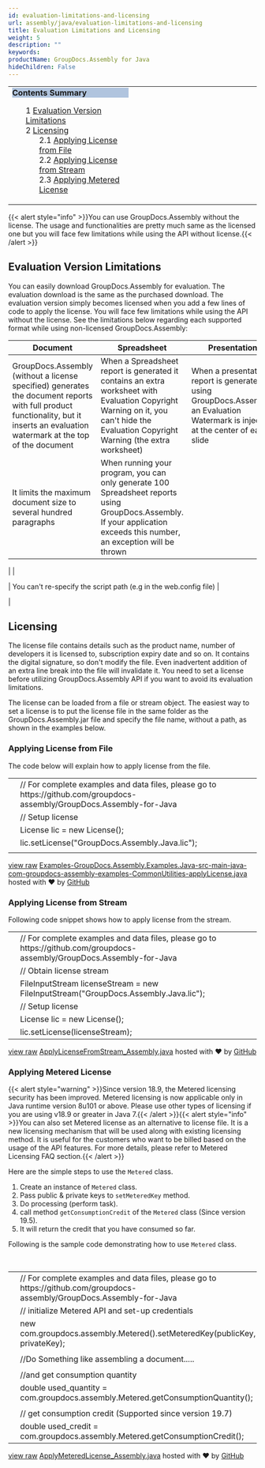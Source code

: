 ```yaml
---
id: evaluation-limitations-and-licensing
url: assembly/java/evaluation-limitations-and-licensing
title: Evaluation Limitations and Licensing
weight: 5
description: ""
keywords: 
productName: GroupDocs.Assembly for Java
hideChildren: False
---
```

<table class="sectionMacro" border="0" cellpadding="5" cellspacing="0" width="100%"><tbody><tr><td valign="top" width="50%"><div class="panel" style="border-top-width: 1px; border-right-width: 1px; border-bottom-width: 1px; border-left-width: 1px;"><div class="panelHeader" style="border-bottom-width: 1px; background-color: rgb(176, 196, 222);"><b>Contents Summary</b></div><div class="panelContent"><style type="text/css">div.rbtoc1590607143946 { padding-top: 0px; padding-right: 0px; padding-bottom: 0px; padding-left: 0px; }div.rbtoc1590607143946 ul { list-style-type: none; list-style-image: none; margin-left: 0px; }div.rbtoc1590607143946 li { margin-left: 0px; padding-left: 0px; }</style><div class="toc rbtoc1590607143946"><ul class="toc-indentation"><li><span class="TOCOutline">1</span> <a href="#EvaluationLimitationsandLicensing-EvaluationVersionLimitations">Evaluation Version Limitations</a></li><li><span class="TOCOutline">2</span> <a href="#EvaluationLimitationsandLicensing-Licensing">Licensing</a><ul class="toc-indentation"><li><span class="TOCOutline">2.1</span> <a href="#EvaluationLimitationsandLicensing-ApplyingLicensefromFile">Applying&nbsp;License from File</a></li><li><span class="TOCOutline">2.2</span> <a href="#EvaluationLimitationsandLicensing-ApplyingLicensefromStream">Applying License from Stream</a></li><li><span class="TOCOutline">2.3</span> <a href="#EvaluationLimitationsandLicensing-ApplyingMeteredLicense">Applying&nbsp;Metered License</a></li></ul></li></ul></div></div></div></td><td valign="top">&nbsp;</td></tr></tbody></table>

{{< alert style="info" >}}You can use GroupDocs.Assembly without the license. The usage and functionalities are pretty much same as the licensed one but you will face few limitations while using the API without license.{{< /alert >}}

## Evaluation Version Limitations

You can easily download GroupDocs.Assembly for evaluation. The evaluation download is the same as the purchased download. The evaluation version simply becomes licensed when you add a few lines of code to apply the license. You will face few limitations while using the API without the license. See the limitations below regarding each supported format while using non-licensed GroupDocs.Assembly:

| Document | Spreadsheet | Presentation |
| --- | --- | --- |
| GroupDocs.Assembly (without a license specified) generates the document reports with full product functionality, but it inserts an evaluation watermark at the top of the document | When a Spreadsheet report is generated it contains an extra worksheet with Evaluation Copyright Warning on it, you can't hide the Evaluation Copyright Warning (the extra worksheet) | When a presentation report is generated using GroupDocs.Assembly, an Evaluation Watermark is injected at the center of each slide |
| It limits the maximum document size to several hundred paragraphs | When running your program, you can only generate 100 Spreadsheet reports using GroupDocs.Assembly. If your application exceeds this number, an exception will be thrown | 
 |
| 

 | You can't re-specify the script path (e.g in the web.config file) | 

 |

## Licensing

The license file contains details such as the product name, number of developers it is licensed to, subscription expiry date and so on. It contains the digital signature, so don't modify the file. Even inadvertent addition of an extra line break into the file will invalidate it. You need to set a license before utilizing GroupDocs.Assembly API if you want to avoid its evaluation limitations. 

The license can be loaded from a file or stream object. The easiest way to set a license is to put the license file in the same folder as the GroupDocs.Assembly.jar file and specify the file name, without a path, as shown in the examples below.

### Applying License from File

The code below will explain how to apply license from the file.

<table class="highlight tab-size js-file-line-container" data-tab-size="8" data-paste-markdown-skip=""><tbody><tr><td id="file-examples-groupdocs-assembly-examples-java-src-main-java-com-groupdocs-assembly-examples-commonutilities-applylicense-java-L1" class="blob-num js-line-number" data-line-number="1"></td><td id="file-examples-groupdocs-assembly-examples-java-src-main-java-com-groupdocs-assembly-examples-commonutilities-applylicense-java-LC1" class="blob-code blob-code-inner js-file-line"><span class="pl-c"><span class="pl-c">//</span> For complete examples and data files, please go to https://github.com/groupdocs-assembly/GroupDocs.Assembly-for-Java</span></td></tr><tr><td id="file-examples-groupdocs-assembly-examples-java-src-main-java-com-groupdocs-assembly-examples-commonutilities-applylicense-java-L2" class="blob-num js-line-number" data-line-number="2"></td><td id="file-examples-groupdocs-assembly-examples-java-src-main-java-com-groupdocs-assembly-examples-commonutilities-applylicense-java-LC2" class="blob-code blob-code-inner js-file-line"><span class="pl-c"><span class="pl-c">//</span> Setup license</span></td></tr><tr><td id="file-examples-groupdocs-assembly-examples-java-src-main-java-com-groupdocs-assembly-examples-commonutilities-applylicense-java-L3" class="blob-num js-line-number" data-line-number="3"></td><td id="file-examples-groupdocs-assembly-examples-java-src-main-java-com-groupdocs-assembly-examples-commonutilities-applylicense-java-LC3" class="blob-code blob-code-inner js-file-line"><span class="pl-smi">License</span> lic <span class="pl-k">=</span> <span class="pl-k">new</span> <span class="pl-smi">License</span>();</td></tr><tr><td id="file-examples-groupdocs-assembly-examples-java-src-main-java-com-groupdocs-assembly-examples-commonutilities-applylicense-java-L4" class="blob-num js-line-number" data-line-number="4"></td><td id="file-examples-groupdocs-assembly-examples-java-src-main-java-com-groupdocs-assembly-examples-commonutilities-applylicense-java-LC4" class="blob-code blob-code-inner js-file-line">lic<span class="pl-k">.</span>setLicense(<span class="pl-s"><span class="pl-pds">"</span>GroupDocs.Assembly.Java.lic<span class="pl-pds">"</span></span>);</td></tr><tr><td id="file-examples-groupdocs-assembly-examples-java-src-main-java-com-groupdocs-assembly-examples-commonutilities-applylicense-java-L5" class="blob-num js-line-number" data-line-number="5"></td><td id="file-examples-groupdocs-assembly-examples-java-src-main-java-com-groupdocs-assembly-examples-commonutilities-applylicense-java-LC5" class="blob-code blob-code-inner js-file-line"></td></tr></tbody></table>

[view raw](https://gist.github.com/GroupDocsGists/4749779f9e9aa688011bec1b98f0f57e/raw/390b13e32122bbaca8be108b23e851f67a186ee8/Examples-GroupDocs.Assembly.Examples.Java-src-main-java-com-groupdocs-assembly-examples-CommonUtilities-applyLicense.java) [Examples-GroupDocs.Assembly.Examples.Java-src-main-java-com-groupdocs-assembly-examples-CommonUtilities-applyLicense.java](https://gist.github.com/GroupDocsGists/4749779f9e9aa688011bec1b98f0f57e#file-examples-groupdocs-assembly-examples-java-src-main-java-com-groupdocs-assembly-examples-commonutilities-applylicense-java) hosted with ❤ by [GitHub](https://github.com)

### Applying License from Stream

Following code snippet shows how to apply license from the stream.

<table class="highlight tab-size js-file-line-container" data-tab-size="8" data-paste-markdown-skip=""><tbody><tr><td id="file-applylicensefromstream_assembly-java-L1" class="blob-num js-line-number" data-line-number="1"></td><td id="file-applylicensefromstream_assembly-java-LC1" class="blob-code blob-code-inner js-file-line"><span class="pl-c"><span class="pl-c">//</span> For complete examples and data files, please go to https://github.com/groupdocs-assembly/GroupDocs.Assembly-for-Java</span></td></tr><tr><td id="file-applylicensefromstream_assembly-java-L2" class="blob-num js-line-number" data-line-number="2"></td><td id="file-applylicensefromstream_assembly-java-LC2" class="blob-code blob-code-inner js-file-line"><span class="pl-c"><span class="pl-c">//</span> Obtain license stream</span></td></tr><tr><td id="file-applylicensefromstream_assembly-java-L3" class="blob-num js-line-number" data-line-number="3"></td><td id="file-applylicensefromstream_assembly-java-LC3" class="blob-code blob-code-inner js-file-line"><span class="pl-smi">FileInputStream</span> licenseStream <span class="pl-k">=</span> <span class="pl-k">new</span> <span class="pl-smi">FileInputStream</span>(<span class="pl-s"><span class="pl-pds">"</span>GroupDocs.Assembly.Java.lic<span class="pl-pds">"</span></span>);</td></tr><tr><td id="file-applylicensefromstream_assembly-java-L4" class="blob-num js-line-number" data-line-number="4"></td><td id="file-applylicensefromstream_assembly-java-LC4" class="blob-code blob-code-inner js-file-line"><span class="pl-c"><span class="pl-c">//</span> Setup license</span></td></tr><tr><td id="file-applylicensefromstream_assembly-java-L5" class="blob-num js-line-number" data-line-number="5"></td><td id="file-applylicensefromstream_assembly-java-LC5" class="blob-code blob-code-inner js-file-line"><span class="pl-smi">License</span> lic <span class="pl-k">=</span> <span class="pl-k">new</span> <span class="pl-smi">License</span>();</td></tr><tr><td id="file-applylicensefromstream_assembly-java-L6" class="blob-num js-line-number" data-line-number="6"></td><td id="file-applylicensefromstream_assembly-java-LC6" class="blob-code blob-code-inner js-file-line">lic<span class="pl-k">.</span>setLicense(licenseStream);</td></tr></tbody></table>

[view raw](https://gist.github.com/GroupDocsGists/1e7b64c7376118958c7c084544042b85/raw/5ac784866a114287bb273f29a6711e76e4b07b8c/ApplyLicenseFromStream_Assembly.java) [ApplyLicenseFromStream\_Assembly.java](https://gist.github.com/GroupDocsGists/1e7b64c7376118958c7c084544042b85#file-applylicensefromstream_assembly-java) hosted with ❤ by [GitHub](https://github.com)

### Applying Metered License

{{< alert style="warning" >}}Since version 18.9, the Metered licensing security has been improved. Metered licensing is now applicable only in Java runtime version 8u101 or above. Please use other types of licensing if you are using v18.9 or greater in Java 7.{{< /alert >}}{{< alert style="info" >}}You can also set Metered license as an alternative to license file. It is a new licensing mechanism that will be used along with existing licensing method. It is useful for the customers who want to be billed based on the usage of the API features. For more details, please refer to Metered Licensing FAQ section.{{< /alert >}}

Here are the simple steps to use the `Metered` class.

1.  Create an instance of `Metered` class.
2.  Pass public & private keys to `setMeteredKey` method.
3.  Do processing (perform task).
4.  call method `getConsumptionCredit` of the `Metered` class (Since version 19.5).
5.  It will return the credit that you have consumed so far.

Following is the sample code demonstrating how to use `Metered` class.

 

<table class="highlight tab-size js-file-line-container" data-tab-size="8" data-paste-markdown-skip=""><tbody><tr><td id="file-applymeteredlicense_assembly-java-L1" class="blob-num js-line-number" data-line-number="1"></td><td id="file-applymeteredlicense_assembly-java-LC1" class="blob-code blob-code-inner js-file-line"><span class="pl-c"><span class="pl-c">//</span> For complete examples and data files, please go to https://github.com/groupdocs-assembly/GroupDocs.Assembly-for-Java</span></td></tr><tr><td id="file-applymeteredlicense_assembly-java-L2" class="blob-num js-line-number" data-line-number="2"></td><td id="file-applymeteredlicense_assembly-java-LC2" class="blob-code blob-code-inner js-file-line"><span class="pl-c"><span class="pl-c">//</span> initialize Metered API and set-up credentials</span></td></tr><tr><td id="file-applymeteredlicense_assembly-java-L3" class="blob-num js-line-number" data-line-number="3"></td><td id="file-applymeteredlicense_assembly-java-LC3" class="blob-code blob-code-inner js-file-line"><span class="pl-k">new</span> <span class="pl-smi">com.groupdocs.assembly<span class="pl-k">.</span>Metered</span>()<span class="pl-k">.</span>setMeteredKey(publicKey, privateKey);</td></tr><tr><td id="file-applymeteredlicense_assembly-java-L4" class="blob-num js-line-number" data-line-number="4"></td><td id="file-applymeteredlicense_assembly-java-LC4" class="blob-code blob-code-inner js-file-line"></td></tr><tr><td id="file-applymeteredlicense_assembly-java-L5" class="blob-num js-line-number" data-line-number="5"></td><td id="file-applymeteredlicense_assembly-java-LC5" class="blob-code blob-code-inner js-file-line"><span class="pl-c"><span class="pl-c">//</span>Do Something like assembling a document.....</span></td></tr><tr><td id="file-applymeteredlicense_assembly-java-L6" class="blob-num js-line-number" data-line-number="6"></td><td id="file-applymeteredlicense_assembly-java-LC6" class="blob-code blob-code-inner js-file-line"></td></tr><tr><td id="file-applymeteredlicense_assembly-java-L7" class="blob-num js-line-number" data-line-number="7"></td><td id="file-applymeteredlicense_assembly-java-LC7" class="blob-code blob-code-inner js-file-line"><span class="pl-c"><span class="pl-c">//</span>and get consumption quantity</span></td></tr><tr><td id="file-applymeteredlicense_assembly-java-L8" class="blob-num js-line-number" data-line-number="8"></td><td id="file-applymeteredlicense_assembly-java-LC8" class="blob-code blob-code-inner js-file-line"><span class="pl-k">double</span> used_quantity <span class="pl-k">=</span> <span class="pl-smi">com.groupdocs.assembly<span class="pl-k">.</span>Metered</span><span class="pl-k">.</span>getConsumptionQuantity();</td></tr><tr><td id="file-applymeteredlicense_assembly-java-L9" class="blob-num js-line-number" data-line-number="9"></td><td id="file-applymeteredlicense_assembly-java-LC9" class="blob-code blob-code-inner js-file-line"></td></tr><tr><td id="file-applymeteredlicense_assembly-java-L10" class="blob-num js-line-number" data-line-number="10"></td><td id="file-applymeteredlicense_assembly-java-LC10" class="blob-code blob-code-inner js-file-line"><span class="pl-c"><span class="pl-c">//</span> get consumption credit (Supported since version 19.7)</span></td></tr><tr><td id="file-applymeteredlicense_assembly-java-L11" class="blob-num js-line-number" data-line-number="11"></td><td id="file-applymeteredlicense_assembly-java-LC11" class="blob-code blob-code-inner js-file-line"><span class="pl-k">double</span> used_credit <span class="pl-k">=</span> <span class="pl-smi">com.groupdocs.assembly<span class="pl-k">.</span>Metered</span><span class="pl-k">.</span>getConsumptionCredit();</td></tr></tbody></table>

[view raw](https://gist.github.com/GroupDocsGists/f33c57a23b6ea00affe1d69c635678ff/raw/c8bd35be98409cfa96264ca8fecf5ea77ed69f41/ApplyMeteredLicense_Assembly.java) [ApplyMeteredLicense\_Assembly.java](https://gist.github.com/GroupDocsGists/f33c57a23b6ea00affe1d69c635678ff#file-applymeteredlicense_assembly-java) hosted with ❤ by [GitHub](https://github.com)
